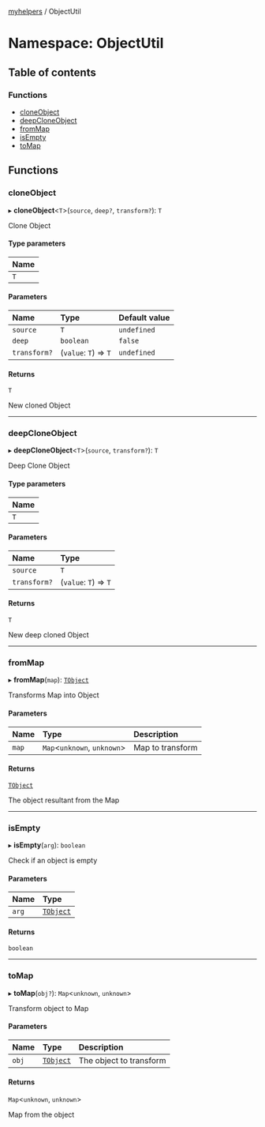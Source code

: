[myhelpers](../README.md) / ObjectUtil

# Namespace: ObjectUtil

## Table of contents

### Functions

- [cloneObject](ObjectUtil.md#cloneobject)
- [deepCloneObject](ObjectUtil.md#deepcloneobject)
- [fromMap](ObjectUtil.md#frommap)
- [isEmpty](ObjectUtil.md#isempty)
- [toMap](ObjectUtil.md#tomap)

## Functions

### cloneObject

▸ **cloneObject**<`T`\>(`source`, `deep?`, `transform?`): `T`

Clone Object

#### Type parameters

| Name |
| :------ |
| `T` |

#### Parameters

| Name | Type | Default value |
| :------ | :------ | :------ |
| `source` | `T` | `undefined` |
| `deep` | `boolean` | `false` |
| `transform?` | (`value`: `T`) => `T` | `undefined` |

#### Returns

`T`

New cloned Object

___

### deepCloneObject

▸ **deepCloneObject**<`T`\>(`source`, `transform?`): `T`

Deep Clone Object

#### Type parameters

| Name |
| :------ |
| `T` |

#### Parameters

| Name | Type |
| :------ | :------ |
| `source` | `T` |
| `transform?` | (`value`: `T`) => `T` |

#### Returns

`T`

New deep cloned Object

___

### fromMap

▸ **fromMap**(`map`): [`TObject`](Type.md#tobject)

Transforms Map into Object

#### Parameters

| Name | Type | Description |
| :------ | :------ | :------ |
| `map` | `Map`<`unknown`, `unknown`\> | Map to transform |

#### Returns

[`TObject`](Type.md#tobject)

The object resultant from the Map

___

### isEmpty

▸ **isEmpty**(`arg`): `boolean`

Check if an object is empty

#### Parameters

| Name | Type |
| :------ | :------ |
| `arg` | [`TObject`](Type.md#tobject) |

#### Returns

`boolean`

___

### toMap

▸ **toMap**(`obj?`): `Map`<`unknown`, `unknown`\>

Transform object to Map

#### Parameters

| Name | Type | Description |
| :------ | :------ | :------ |
| `obj` | [`TObject`](Type.md#tobject) | The object to transform |

#### Returns

`Map`<`unknown`, `unknown`\>

Map from the object
